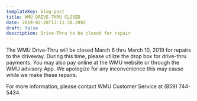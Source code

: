 ```yaml
---
templateKey: blog-post
title: WMU DRIVE-THRU CLOSED
date: 2019-02-28T13:11:30.399Z
draft: false
description: Drive-Thru to be closed for repair
---
```

The WMU Drive-Thru will be closed March 6 thru March 10, 2019 for repairs to the driveway. During this time, please utilize the drop box for drive-thru payments. You may also pay online at the WMU website or through the WMU advisory App. We apologize for any inconvenience this may cause while we make these repairs.

For more information, please contact WMU Customer Service at (859) 744-5434.
